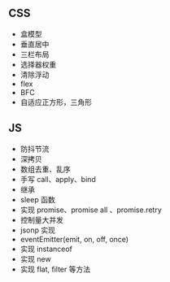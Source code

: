 ## CSS

- 盒模型
- 垂直居中
- 三栏布局
- 选择器权重
- 清除浮动
- flex
- BFC
- 自适应正方形，三角形

## JS

- 防抖节流
- 深拷贝
- 数组去重、乱序
- 手写 call、apply、bind
- 继承
- sleep 函数
- 实现 promise、promise all 、promise.retry
- 控制量大并发
- jsonp 实现
- eventEmitter(emit, on, off, once)
- 实现 instanceof
- 实现 new
- 实现 flat, filter 等方法